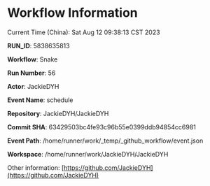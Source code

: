 # Workflow Information

Current Time (China): Sat Aug 12 09:38:13 CST 2023  

**RUN_ID**: 5838635813  

**Workflow**: Snake  

**Run Number**: 56  

**Actor**: JackieDYH  

**Event Name**: schedule  

**Repository**: JackieDYH/JackieDYH  

**Commit SHA**: 63429503bc4fe93c96b55e0399ddb94854cc6981  

**Event Path**: /home/runner/work/_temp/_github_workflow/event.json  

**Workspace**: /home/runner/work/JackieDYH/JackieDYH  

Other information: [https://github.com/JackieDYH](https://github.com/JackieDYH)
